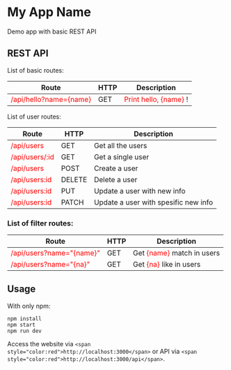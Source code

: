 # My App Name
Demo app with basic REST API
## REST API
List of basic routes:

**Route** | **HTTP** | **Description**
--------- | -------- | ---------------
<span style="color:red">/api/hello?name={name}</span> | GET | <span style="color:red">Print hello, {name}</span> !

List of user routes:

**Route** | **HTTP** | **Description**
--------- | -------- | ---------------
<span style="color:red">/api/users</span> | GET | Get all the users
<span style="color:red">/api/users/:id</span> | GET | Get a single user
<span style="color:red">/api/users</span> | POST | Create a user
<span style="color:red">/api/users:id</span> | DELETE | Delete a user
<span style="color:red">/api/users:id</span> | PUT | Update a user with new info
<span style="color:red">/api/users:id</span> | PATCH | Update a user with spesific new info

### List of filter routes:

**Route** | **HTTP** | **Description**
--------- | -------- | ---------------
<span style="color:red">/api/users?name="{name}"</span> | GET | Get <span style="color:red">{name}</span> match in users
<span style="color:red">/api/users?name="{na}"</span> | GET | Get <span style="color:red">{na}</span> like in users

## Usage
With only npm:

```
npm install
npm start
npm run dev
```

Access the website via ```<span style="color:red">http://localhost:3000</span>``` or API via ```<span style="color:red">http://localhost:3000/api</span>```.
